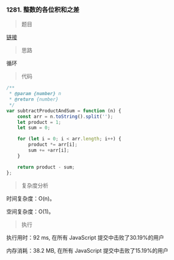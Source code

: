 ### 1281. 整数的各位积和之差

> 题目

[链接](https://leetcode-cn.com/problems/subtract-the-product-and-sum-of-digits-of-an-integer/)

> 思路

循环

> 代码

```js
/**
 * @param {number} n
 * @return {number}
 */
var subtractProductAndSum = function (n) {
    const arr = n.toString().split('');
    let product = 1;
    let sum = 0;

    for (let i = 0; i < arr.length; i++) {
        product *= arr[i];
        sum += +arr[i];
    }

    return product - sum;
};
```

> 复杂度分析

时间复杂度：O(n)。

空间复杂度：O(1)。

> 执行

执行用时：92 ms, 在所有 JavaScript 提交中击败了30.19%的用户

内存消耗：38.2 MB, 在所有 JavaScript 提交中击败了15.19%的用户